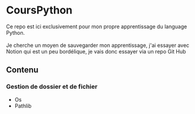 # CoursPython

Ce repo est ici exclusivement pour mon propre apprentissage du language Python. <br><br>
Je cherche un moyen de sauvegarder mon apprentissage, j'ai essayer avec Notion qui est un peu bordélique, je vais donc essayer via un repo Git Hub

## Contenu

### Gestion de dossier et de fichier

- Os
- Pathlib